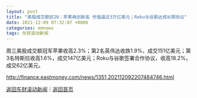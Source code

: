 ```yaml
---
layout: post
title: "美股成交额前20：苹果再创新高 市值逼近3万亿美元；Roku与谷歌达成长期协议"
date: 2021-12-09 07:32:07 +0800
categories: emnews
tags: 东财滚动新闻
---
```


周三美股成交额冠军苹果收高2.3%；第2名英伟达收跌1.9%，成交151亿美元；第3名特斯拉收高1.6%，成交147亿美元；Roku与谷歌签署合作协议，收高18.2%，成交62亿美元。

<http://finance.eastmoney.com/news/1351,202112092207484746.html>

[返回东财滚动新闻](//finews.withounder.com/emnews/)｜[返回首页](//finews.withounder.com/)